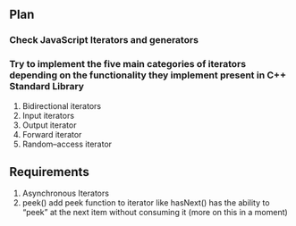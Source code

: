 ## Plan

### Check JavaScript Iterators and generators

### Try to implement the five main categories of iterators depending on the functionality they implement present in C++ Standard Library

1. Bidirectional iterators
2. Input iterators
3. Output iterator
4. Forward iterator
5. Random–access iterator

## Requirements

1. Asynchronous Iterators
2. peek() add peek function to iterator like hasNext() has the ability to “peek” at the next item without consuming it (more on this in a moment)
